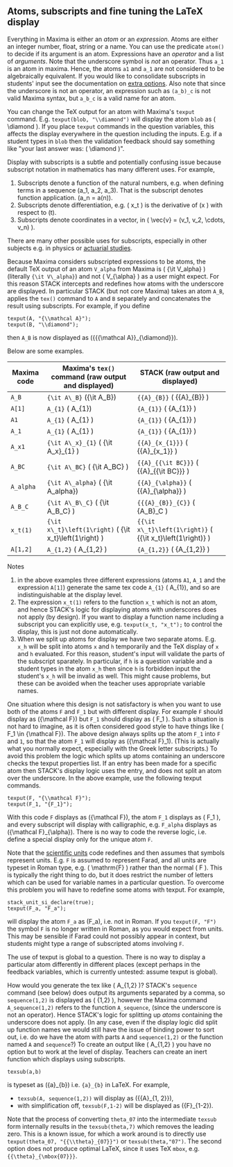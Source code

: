 ## Atoms, subscripts and fine tuning the LaTeX display

Everything in Maxima is either an _atom_ or an _expression_. Atoms are either an integer number, float, string or a name.  You can use the predicate `atom()` to decide if its argument is an atom.  Expressions have an _operator_ and a list of _arguments_. Note that the underscore symbol is _not_ an operator.  Thus `a_1` is an atom in maxima. Hence, the atoms `a1` and `a_1` are not considered to be algebraically equivalent.  If you would like to consolidate subscripts in students' input see the documentation on [extra options](../Authoring/Inputs.md).  Also note that since the underscore is not an operator, an expression such as `(a_b)_c` is not valid Maxima syntax, but `a_b_c` is a valid name for an atom.

You can change the TeX output for an atom with Maxima's `texput` command.  E.g. `texput(blob, "\\diamond")` will display the atom `blob` as \( \diamond \).  If you place `texput` commands in the question variables, this affects the display everywhere in the question including the inputs.  E.g. if a student types in `blob` then the validation feedback should say something like "your last answer was: \( \diamond \)".

Display with subscripts is a subtle and potentially confusing issue because subscript notation in mathematics has many different uses.  For example,

1. Subscripts denote a function of the natural numbers, e.g. when defining terms in a sequence \(a_1, a_2, a_3\).  That is the subscript denotes function application.  \(a_n = a(n)\).
2. Subscripts denote differentiation, e.g. \( x_t \) is the derivative of \(x \) with respect to \(t\).
3. Subscripts denote coordinates in a vector, in \( \vec{v} = (v_1, v_2, \cdots, v_n)  \).

There are many other possible uses for subscripts, especially in other subjects e.g. in physics or [actuarial studies](../Reference/Actuarial.md).

Because Maxima considers subscripted expressions to be atoms, the default TeX output of an atom `V_alpha` from Maxima is \( {\it V\_alpha} \) (literally `{\it V\_alpha}`) and not \( V_{\alpha} \) as a user might expect.  For this reason STACK intercepts and redefines how atoms with the underscore are displayed.  In particular STACK (but not core Maxima) takes an atom `A_B`, applies the `tex()` command to `A` and `B` separately and concatenates the result using subscripts.  For example, if you define

    texput(A, "{\\mathcal A}");
    texput(B, "\\diamond");

then `A_B` is now displayed as \({{{\mathcal A}}_{\diamond}}\).

Below are some examples.

| Maxima code  | Maxima's `tex()` command (raw output and displayed)       | STACK  (raw output and displayed)                             |
|--------------|-----------------------------------------------------------|---------------------------------------------------------------|
| `A_B`        | `{\it A\_B}` \({\it A\_B}\)                               | `{{A}_{B}}` \( {{A}_{B}} \)                                   |
| `A[1]`       | `A_{1}` \( A_{1}\)                                        | `{A_{1}}` \( {A_{1}} \)                                       |
| `A1`         | `A_{1}` \( A_{1} \)                                       | `{A_{1}}` \( {A_{1}} \)                                       |
| `A_1`        | `A_{1}` \( A_{1} \)                                       | `{A_{1}}` \( {A_{1}} \)                                       |
| `A_x1`       | `{\it A\_x}_{1}` \( {\it A\_x}_{1} \)                     | `{{A}_{x_{1}}}` \( {{A}_{x_1}} \)                             |
| `A_BC`       | `{\it A\_BC}` \( {\it A\_BC} \)                           | `{{A}_{{\it BC}}}` \( {{A}_{{\it BC}}} \)                     |
| `A_alpha`    | `{\it A\_alpha}` \( {\it A\_alpha}\)                      | `{{A}_{\alpha}}` \( {{A}_{\alpha}} \)                         |
| `A_B_C`      | `{\it A\_B\_C}` \( {\it A\_B\_C} \)                       | `{{{A}_{B}}_{C}}` \( {A_B}_C \)                               |
| `x_t(1)`     | `{\it x\_t}\left(1\right)` \( {\it x\_t}\left(1\right) \) | `{{\it x\_t}\left(1\right)}` \( {{\it x\_t}\left(1\right)} \) |
| `A[1,2]`     | `A_{1,2}` \( A_{1,2} \)                                   | `{A_{1,2}}` \( {A_{1,2}} \)                                   |

Notes

1. in the above examples three different expressions (atoms `A1`, `A_1` and the expression `A[1]`) generate the same tex code `A_{1}` \( A_{1}\), and so are indistinguishable at the display level.
2. The expression `x_t(1)` refers to the function `x_t` which is not an atom, and hence STACK's logic for displaying atoms with underscores does not apply (by design).  If you want to display a function name including a subscript you can explicitly use, e.g. `texput(x_t, "x_t");` to control the display, this is just not done automatically.
3. When we split up atoms for display we have two separate atoms.  E.g. `x_h` will be split into atoms `x` and `h` temporarily and the TeX display of `x` and `h` evaluated.  For this reason, student's input will validate the parts of the subscript sparately.  In particular, if `h` is a question variable and a student types in the atom `x_h` then since `h` is forbidden input the student's `x_h` will be invalid as well.  This might cause problems, but these can be avoided when the teacher uses appropriate variable names.

One situation where this design is not satisfactory is when you want to use both of the atoms `F` and `F_1` but with different display. For example `F` should display as \({\mathcal F}\) but `F_1` should display as \( F_1 \).  Such a situation is not hard to imagine, as it is often considered good style to have things like \( F_1 \in {\mathcal F}\).  The above design always splits up the atom `F_1` into `F` and `1`, so that the atom `F_1` will display as  \({\mathcal F}_1\).  (This is actually what you normally expect, especially with the Greek letter subscripts.)  To avoid this problem the logic which splits up atoms containing an underscore checks the texput properties list. If an entry has been made for a specific atom then STACK's display logic uses the entry, and does not split an atom over the underscore.  In the above example, use the following texput commands.

    texput(F, "{\\mathcal F}");
    texput(F_1, "{F_1}");

With this code `F` displays as \({\mathcal F}\), the atom `F_1` displays as \( F_1 \), and every subscript will display with calligraphic, e.g. `F_alpha` displays as \({\mathcal F}_{\alpha}\).  There is no way to code the reverse logic, i.e. define a special display only for the unique atom `F`.

Note that the [scientific units](../Topics/Units.md) code redefines and then assumes that symbols represent units.  E.g. `F` is assumed to represent Farad, and all units are typeset in Roman type, e.g. \( \mathrm{F} \) rather than the normal \( F \). This is typically the right thing to do, but it does restrict the number of letters which can be used for variable names in a particular question.  To overcome this problem you will have to redefine some atoms with texput.  For example,

    stack_unit_si_declare(true);
    texput(F_a, "F_a");

will display the atom `F_a` as \(F_a\), i.e. not in Roman.  If you `texput(F, "F")` the symbol `F` is no longer written in Roman, as you would expect from units.  This may be sensible if Farad could not possibly appear in context, but students might type a range of subscripted atoms involving `F`.

The use of texput is global to a question. There is no way to display a particular atom differently in different places (except perhaps in the feedback variables, which is currently untested: assume texput is global).

How would you generate the tex like \( A_{1,2} \)?  STACK's `sequence` command (see below) does output its arguments separated by a comma, so `sequence(1,2)` is displayed as \( {1,2} \), however the Maxima command `A_sequence(1,2)` refers to the function `A_sequence`, (since the underscore is not an operator).  Hence STACK's logic for splitting up _atoms_ containing the underscore does not apply.  (In any case, even if the display logic did split up function names we would still have the issue of binding power to sort out, i.e. do we have the atom with parts `A` and `sequence(1,2)` or the function named `A` and `sequence`?)  To create an output like \( A_{1,2} \) you have no option but to work at the level of display.  Teachers can create an inert function which displays using subscripts.

    texsub(a,b)

is typeset as \({a}_{b}\) i.e. `{a}_{b}` in LaTeX.  For example,

* `texsub(A, sequence(1,2))` will display as \({{A}_{1, 2}}\),
* with simplification off, `texsub(F,1-2)` will be displayed as \({F}_{1-2}\).

Note that the process of converting `theta_07` into the intermediate `texsub` form internally results in the `texsub(theta,7)` which removes the leading zero.  This is a known issue, for which a work around is to directly use `texput(theta_07, "{{\\theta}_{07}}")` or `texsub(theta,"07")`.  The second option does not produce optimal LaTeX, since it uses TeX `mbox`, e.g. `{{\theta}_{\mbox{07}}}`.
